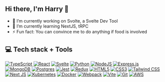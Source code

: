 ## Hi there, I'm Harry 👋

- 🔭 I’m currently working on Svolte, a Svelte Dev Tool
- 🌱 I’m currently learning NextJS, tRPC
- ⚡ Fun fact: You can convince me to do anything if food is involved

## 💻 Tech stack + Tools

<a href="#">![TypeScript](https://img.shields.io/badge/typescript-%23007ACC.svg?style=for-the-badge&logo=typescript&logoColor=white)</a>
<a href="#">![React](https://img.shields.io/badge/react-%2320232a.svg?style=for-the-badge&logo=react&logoColor=%2361DAFB)</a>
<a href="#">![Svelte](https://img.shields.io/badge/svelte-%23f1413d.svg?style=for-the-badge&logo=svelte&logoColor=white)</a>
<a href="#">![Python](https://img.shields.io/badge/python-%231572B6.svg?style=for-the-badge&logo=python&logoColor=white)</a>
<a href="#">![NodeJS](https://img.shields.io/badge/node.js-6DA55F?style=for-the-badge&logo=node.js&logoColor=white)</a>
<a href="#">![Express.js](https://img.shields.io/badge/express.js-%23404d59.svg?style=for-the-badge&logo=express&logoColor=%2361DAFB)</a>
<a href="#">![MongoDB](https://img.shields.io/badge/MongoDB-%234ea94b.svg?style=for-the-badge&logo=mongodb&logoColor=white)</a>
<a href="#">![Postgres](https://img.shields.io/badge/postgres-%23316192.svg?style=for-the-badge&logo=postgresql&logoColor=white)</a>
<a href="#">![Jest](https://img.shields.io/badge/Jest-%23E34F26.svg?style=for-the-badge&logo=jest&logoColor=white)</a>
<a href="#">![Redux](https://img.shields.io/badge/redux-%23593d88.svg?style=for-the-badge&logo=redux&logoColor=white)</a>
<a href="#">![HTML5](https://img.shields.io/badge/html5-%23E34F26.svg?style=for-the-badge&logo=html5&logoColor=white)</a>
<a href="#">![CSS3](https://img.shields.io/badge/css3-%231572B6.svg?style=for-the-badge&logo=css3&logoColor=white)</a>
<a href="#">![Tailwind CSS](https://img.shields.io/badge/Tailwind_CSS-38B2AC?style=for-the-badge&logo=tailwind-css&logoColor=white)</a>
<a href="#">![Next JS](https://img.shields.io/badge/Next-black?style=for-the-badge&logo=next.js&logoColor=white)</a>
<a href="#">![Kubernetes](https://img.shields.io/badge/kubernetes-%23326ce5.svg?style=for-the-badge&logo=kubernetes&logoColor=white)</a>
<a href="#">![Docker](https://img.shields.io/badge/docker-%230db7ed.svg?style=for-the-badge&logo=docker&logoColor=white)</a>
<a href="#">![Webpack](https://img.shields.io/badge/webpack-%238DD6F9.svg?style=for-the-badge&logo=webpack&logoColor=black)</a>
<a href="#">![Vite](https://img.shields.io/badge/vite-%23646CFF.svg?style=for-the-badge&logo=vite&logoColor=white)</a>
<a href="#">![Git](https://img.shields.io/badge/git-%23F05033.svg?style=for-the-badge&logo=git&logoColor=white)</a>
<a href="#">![AWS](https://img.shields.io/badge/AWS-%23FF9900.svg?style=for-the-badge&logo=amazon-aws&logoColor=white)</a>

<!--
**boilerpot/boilerpot** is a ✨ _special_ ✨ repository because its `README.md` (this file) appears on your GitHub profile.

Here are some ideas to get you started:

- 🔭 I’m currently working on ...
- 🌱 I’m currently learning ...
- 👯 I’m looking to collaborate on ...
- 🤔 I’m looking for help with ...
- 💬 Ask me about ...
- 📫 How to reach me: ...
- 😄 Pronouns: ...
- ⚡ Fun fact: ...
-->
